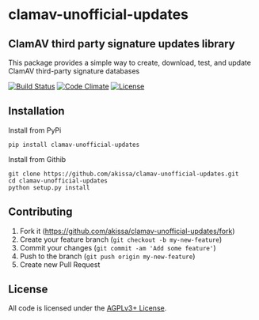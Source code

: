 # clamav-unofficial-updates


## ClamAV third party signature updates library

This package provides a simple way to create, download, test, and update ClamAV
third-party signature databases

[![Build Status](https://travis-ci.org/akissa/clamav-unofficial-updates.svg)](https://travis-ci.org/akissa/clamav-unofficial-updates)
[![Code Climate](https://codeclimate.com/github/akissa/clamav-unofficial-updates/badges/gpa.svg)](https://codeclimate.com/github/akissa/clamav-unofficial-updates)
[![License](https://img.shields.io/badge/license-AGPLv3%2B-blue.svg)](https://github.com/akissa/clamav-unofficial-updates/blob/master/LICENSE)


## Installation

Install from PyPi

    pip install clamav-unofficial-updates

Install from Githib

    git clone https://github.com/akissa/clamav-unofficial-updates.git
    cd clamav-unofficial-updates
    python setup.py install


## Contributing

1. Fork it (https://github.com/akissa/clamav-unofficial-updates/fork)
2. Create your feature branch (`git checkout -b my-new-feature`)
3. Commit your changes (`git commit -am 'Add some feature'`)
4. Push to the branch (`git push origin my-new-feature`)
5. Create new Pull Request


## License

All code is licensed under the
[AGPLv3+ License](https://github.com/akissa/clamav-unofficial-updates/blob/master/LICENSE).
